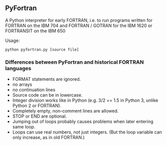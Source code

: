 ## PyFortran

A Python interpreter for early FORTRAN, i.e. to run programs written for FORTRAN on the IBM 704 and FORTRAN / GOTRAN for the IBM 1620 or FORTRANSIT on the IBM 650

Usage:

  `python pyfortran.py [source file]`

### Differences between PyFortran and historical FORTRAN languages

* FORMAT statements are ignored.
* no arrays
* no continuation lines
* Source code can be in lowercase.
* Integer division works like in Python (e.g. 3/2 == 1.5 in Python 3, unlike Python 2 or FORTRAN).
* Completely empty, non-comment lines are allowed.
* STOP or END are optional.
* Jumping out of loops probably causes problems when later entering same loop.
* Loops can use real numbers, not just integers. (But the loop variable can only increase, as in old FORTRAN.)


